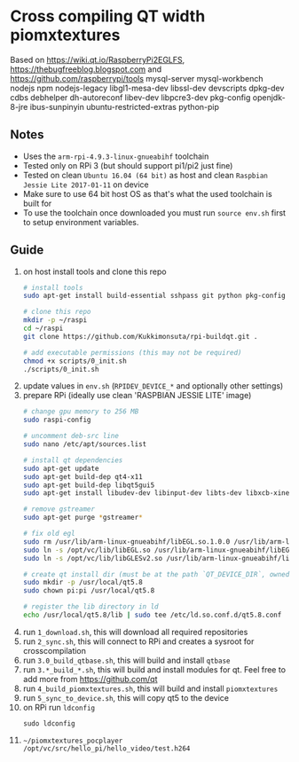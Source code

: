 # Cross compiling QT width piomxtextures

Based on https://wiki.qt.io/RaspberryPi2EGLFS, https://thebugfreeblog.blogspot.com and https://github.com/raspberrypi/tools
mysql-server mysql-workbench nodejs npm nodejs-legacy libgl1-mesa-dev libssl-dev devscripts dpkg-dev cdbs debhelper dh-autoreconf libev-dev libpcre3-dev pkg-config openjdk-8-jre ibus-sunpinyin ubuntu-restricted-extras python-pip 
## Notes
 - Uses the `arm-rpi-4.9.3-linux-gnueabihf` toolchain
 - Tested only on RPi 3 (but should support pi1/pi2 just fine)
 - Tested on clean `Ubuntu 16.04 (64 bit)` as host and clean `Raspbian Jessie Lite 2017-01-11` on device
 - Make sure to use 64 bit host OS as that's what the used toolchain is built for
 - To use the toolchain once downloaded you must run `source env.sh` first to setup environment variables.

## Guide
1. on host install tools and clone this repo
    ```sh
    # install tools
    sudo apt-get install build-essential sshpass git python pkg-config

    # clone this repo
    mkdir -p ~/raspi
    cd ~/raspi
    git clone https://github.com/Kukkimonsuta/rpi-buildqt.git .
    
    # add executable permissions (this may not be required)
    chmod +x scripts/0_init.sh
    ./scripts/0_init.sh
    ```
2. update values in `env.sh` (`RPIDEV_DEVICE_*` and optionally other settings)
3. prepare RPi (ideally use clean 'RASPBIAN JESSIE LITE' image)
    ```sh
    # change gpu memory to 256 MB
    sudo raspi-config

    # uncomment deb-src line
    sudo nano /etc/apt/sources.list

    # install qt dependencies
    sudo apt-get update
    sudo apt-get build-dep qt4-x11
    sudo apt-get build-dep libqt5gui5
    sudo apt-get install libudev-dev libinput-dev libts-dev libxcb-xinerama0-dev libxcb-xinerama0 libsmbclient-dev libssh-dev libv4l-dev libboost1.55-all-dev libbz2-dev

    # remove gstreamer
    sudo apt-get purge *gstreamer*

    # fix old egl
    sudo rm /usr/lib/arm-linux-gnueabihf/libEGL.so.1.0.0 /usr/lib/arm-linux-gnueabihf/libGLESv2.so.2.0.0
    sudo ln -s /opt/vc/lib/libEGL.so /usr/lib/arm-linux-gnueabihf/libEGL.so.1.0.0
    sudo ln -s /opt/vc/lib/libGLESv2.so /usr/lib/arm-linux-gnueabihf/libGLESv2.so.2.0.0

    # create qt install dir (must be at the path `QT_DEVICE_DIR`, owned by user `RPIDEV_DEVICE_USER` defined in `env.sh`)
    sudo mkdir -p /usr/local/qt5.8
    sudo chown pi:pi /usr/local/qt5.8

    # register the lib directory in ld
    echo /usr/local/qt5.8/lib | sudo tee /etc/ld.so.conf.d/qt5.8.conf
    ```
4. run `1_download.sh`, this will download all required repositories
5. run `2_sync.sh`, this will connect to RPi and creates a sysroot for crosscompilation
6. run `3.0_build_qtbase.sh`, this will build and install `qtbase`
7. run `3.*_build_*.sh`, this will build and install modules for qt. Feel free to add more from https://github.com/qt
8. run `4_build_piomxtextures.sh`, this will build and install `piomxtextures`
9. run `5_sync_to_device.sh`, this will copy qt5 to the device
10. on RPi run `ldconfig`
    ```
    sudo ldconfig
    ```
11. `~/piomxtextures_pocplayer /opt/vc/src/hello_pi/hello_video/test.h264`
